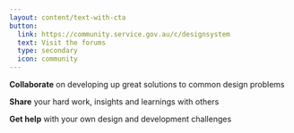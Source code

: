 ```yaml
---
layout: content/text-with-cta
button:
  link: https://community.service.gov.au/c/designsystem
  text: Visit the forums
  type: secondary
  icon: community
---
```


**Collaborate** on developing up great solutions to common design problems

**Share** your hard work, insights and learnings with others

**Get help** with your own design and development challenges
